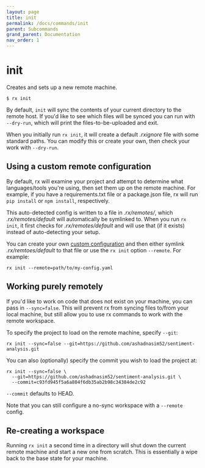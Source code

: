 ```yaml
---
layout: page
title: init
permalink: /docs/commands/init
parent: Subcommands
grand_parent: Documentation
nav_order: 1
---
```


# init

Creates and sets up a new remote machine.

    $ rx init

By default, `init` will sync the contents of your current directory to the
remote host. If you'd like to see which files will be synced you can
run with `--dry-run`, which will print the files-to-be-uploaded and exit.

When you initially run `rx init`, it will create a default _.rxignore_ file
with some standard paths. You can modify this or create your own, then check
your work with `--dry-run`.

## Using a custom remote configuration

By default, rx will examine your project and attempt to determine what
languages/tools you're using, then set them up on the remote machine. For
example, if you have a requirements.txt file or a package.json file, rx will
run `pip install` or `npm install`, respectively.

This auto-detected config is written to a file in _.rx/remotes/_, which
_.rx/remotes/default_ will automatically be symlinked to. When you run
`rx init`, it first checks for _.rx/remotes/default_ and will use that
(if it exists) instead of auto-detecting your setup.

You can create your own [custom configuration](/docs/config) and then
either symlink _.rx/remtoes/default_ to that file or use the `rx init`
option `--remote`. For example:

    rx init --remote=path/to/my-config.yaml

## Working purely remotely

If you'd like to work on code that does not exist on your machine, you can
pass in `--sync=false`. This will prevent rx from syncing files to/from your
local machine, but still allow you to use rx commands to work with the remote
workspace.

To specify the project to load on the remote machine, specify `--git`:

    rx init --sync=false --git=https://github.com/ashadnasim52/sentiment-analysis.git

You can also (optionally) specify the commit you wish to load the project at:

    rx init --sync=false \
      --git=https://github.com/ashadnasim52/sentiment-analysis.git \
      --commit=c93fd945f5a6a804f6db35ab2b98c34384de2c92

`--commit` defaults to HEAD.

Note that you can still configure a no-sync workspace with a `--remote` config.

## Re-creating a workspace

Running `rx init` a second time in a directory will shut down the current
remote machine and start a new one from scratch. This is essentially a wipe
back to the base state for your machine.
